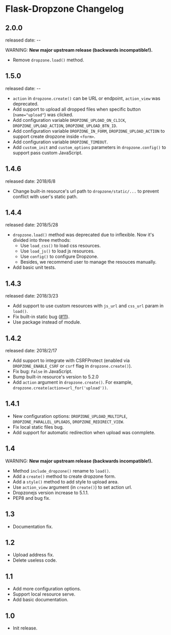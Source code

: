 Flask-Dropzone Changelog
=========================

2.0.0
-----
released date: --

WARNING: **New major upstream release (backwards incompatible!).**

* Remove `dropzone.load()` method.

1.5.0
-----
released date: --

* `action` in `dropzone.create()` can be URL or endpoint, `action_view` was deprecated.
* Add support to upload all dropped files when specific button (`name="upload"`) was clicked.
* Add configuration variable `DROPZONE_UPLOAD_ON_CLICK`, `DROPZONE_UPLOAD_ACTION`, `DROPZONE_UPLOAD_BTN_ID`.
* Add configuration variable `DROPZONE_IN_FORM`, `DROPZONE_UPLOAD_ACTION` to support create
dropzone inside `<form>`.
* Add configuration variable `DROPZONE_TIMEOUT`.
* Add `custom_init` and `custom_options` parameters in `dropzone.config()` to support pass custom JavaScript.

1.4.6
-----
released date: 2018/6/8

* Change built-in resource's url path to `dropzone/static/...` to prevent conflict with user's static path.

1.4.4
-----
released date: 2018/5/28

* `dropzone.load()` method was deprecated due to inflexible.
Now it's divided into three methods:
  * Use `load_css()` to load css resources.
  * Use `load_js()` to load js resources.
  * Use `config()` to configure Dropzone.
  * Besides, we recommend user to manage the resouces manually.
* Add basic unit tests.

1.4.3
------
released date: 2018/3/23

* Add support to use custom resources with `js_url` and `css_url` param
 in `load()`.
* Fix built-in static bug ([#11]).
* Use package instead of module.

[#11]:https://github.com/greyli/flask-dropzone/issues/11

1.4.2
------
released date: 2018/2/17

* Add support to integrate with CSRFProtect (enabled via `DROPZONE_ENABLE_CSRF`
 or `csrf` flag in `dropzone.create()`).
* Fix bug: `False` in JavaScript.
* Bump built-in resource's version to 5.2.0
* Add `action` argument in `dropzone.create()`. For example, 
`dropzone.create(action=url_for('upload'))`.

1.4.1
------

* New configuration options: `DROPZONE_UPLOAD_MULTIPLE`,
 `DROPZONE_PARALLEL_UPLOADS`, `DROPZONE_REDIRECT_VIEW`.
* Fix local static files bug.
* Add support for automatic redirection when upload was conmplete.

1.4
---

WARNING: **New major upstream release (backwards incompatible!).**

* Method `include_dropzone()` rename to `load()`.
* Add a `create()` method to create dropzone form.
* Add a `style()` method to add style to upload area.
* Use `action_view` argument (in `create()`) to set action url.
* Dropzonejs version increase to 5.1.1.
* PEP8 and bug fix.

1.3
---
* Documentation fix.

1.2
---
* Upload address fix.
* Delete useless code.

1.1
---
* Add more configuration options.
* Support local resource serve.
* Add basic documentation.

1.0
---
* Init release.
